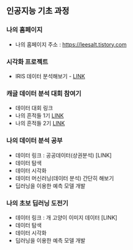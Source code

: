 ## 인공지능 기초 과정

### 나의 홈페이지
  * 나의 홈페이지 주소 : https://leesalt.tistory.com
  
### 시각화 프로젝트
  * IRIS 데이터 분석해보기 - [LINK](https://github.com/sylee7271/AI_basic_class/20201112_class.html)

### 캐글 데이터 분석 대회 참여기
  * 데이터 대회 링크
  * 나의 흔적들 1기 [LINK](https://ldjwj.github.io/myDataAnalysis/01_titanic_EDA.html)
  * 나의 흔적들 2기 [LINK](https://ldjwj.github.io/myDataAnalysis/01_titanic_EDA.html)

### 나의 데이터 분석 공부
  * 데이터 링크 : 공공데이터(상권분석) [LINK]
  * 데이터 탐색
  * 데이터 시각화
  * 데이터 머신러닝(데이터 분석) 간단히 해보기
  * 딥러닝을 이용한 예측 모델 개발
  
### 나의 초보 딥러닝 도전기
  * 데이터 링크 : 개 고양이 이미지 데이터 [LINK]
  * 데이터 탐색 
  * 데이터 시각화 
  * 딥러닝을 이용한 예측 모델 개발
